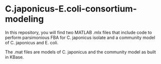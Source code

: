 # C.japonicus-E.coli-consortium-modeling

In this repository, you will find two MATLAB .mlx files that include code to perform parsimonious FBA for C. japonicus isolate and a community model of C. japonicus and E. coli.

The .mat files are models of C. japonicus and the community model as built in KBase.

